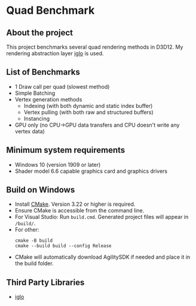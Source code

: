 # Quad Benchmark

## About the project

This project benchmarks several quad rendering methods in D3D12.
My rendering abstraction layer [iglo](https://github.com/c-chiniquy/iglo) is used.

## List of Benchmarks

- 1 Draw call per quad (slowest method)
- Simple Batching
- Vertex generation methods
  - Indexing (with both dynamic and static index buffer)
  - Vertex pulling (with both raw and structured buffers)
  - Instancing
- GPU only (no CPU->GPU data transfers and CPU doesn't write any vertex data)

## Minimum system requirements

- Windows 10 (version 1909 or later)
- Shader model 6.6 capable graphics card and graphics drivers

## Build on Windows

- Install [CMake](https://cmake.org/download/). Version 3.22 or higher is required.
- Ensure CMake is accessible from the command line. 
- For Visual Studio: Run `build.cmd`. Generated project files will appear in `/build/`. 
- For other:
  ```
  cmake -B build
  cmake --build build --config Release
  ```
- CMake will automatically download AgilitySDK if needed and place it in the build folder.

## Third Party Libraries

- [iglo](https://github.com/c-chiniquy/iglo)
